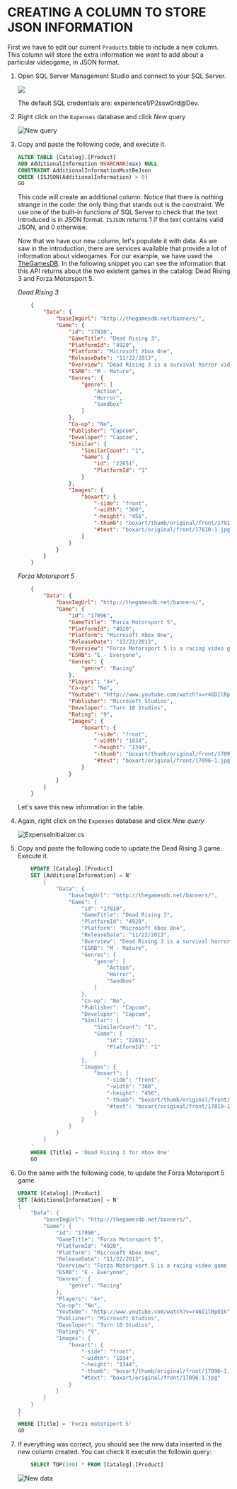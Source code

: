 <page title="Creating a column to store JSON information"/>

CREATING A COLUMN TO STORE JSON INFORMATION
====

First we have to edit our current `Products` table to include a new column. This column will store the extra information we want to add about a particular videogame, in JSON format.

1. Open SQL Server Management Studio and connect to your SQL Server.

     ![](img/ssms.1.png)

    The default SQL credentials are: experience1/P2ssw0rd@Dev.

2. Right click on the `Expenses` database and click *New query*
    
    ![New query](img/2.jpg)

3. Copy and paste the following code, and execute it.

    ```sql
    ALTER TABLE [Catalog].[Product]
    ADD AdditionalInformation NVARCHAR(max) NULL
    CONSTRAINT AdditionalInformationMustBeJson
    CHECK (ISJSON(AdditionalInformation) > 0)
    GO 
    ```
    
    This code will create an additional column. Notice that there is nothing strange in the code: the only thing that stands out is the constraint. We use one of the built-in functions of SQL Server to check that the text introduced is in JSON format. `ISJSON` returns 1 if the text contains valid JSON, and 0 otherwise. 

    Now that we have our new column, let's populate it with data. As we saw in the introduction, there are services available that provide a lot of information about videogames. For our example, we have used the [TheGamesDB](http://thegamesdb.net/). In the following snippet you can see the information that this API returns about the two existent games in the catalog: Dead Rising 3 and Forza Motorsport 5.

    *Dead Rising 3*

    ```json
        {
            "Data": {
                "baseImgUrl": "http://thegamesdb.net/banners/",
                "Game": {
                    "id": "17810",
                    "GameTitle": "Dead Rising 3",
                    "PlatformId": "4920",
                    "Platform": "Microsoft Xbox One",
                    "ReleaseDate": "11/22/2013",
                    "Overview": "Dead Rising 3 is a survival horror video game developed by Capcom Vancouver and published by Microsoft Studios.[1] It was released as a launch title for the Xbox One platform on November 22, 2013; a Microsoft Windows port is due for release on September 5, 2014. The game wa announced as an Xbox One exclusive during Microsoft's E3 2013 press conference on June 10, 2013.[5]",
                    "ESRB": "M - Mature",
                    "Genres": {
                        "genre": [
                            "Action",
                            "Horror",
                            "Sandbox"
                        ]
                    },
                    "Co-op": "No",
                    "Publisher": "Capcom",
                    "Developer": "Capcom",
                    "Similar": {
                        "SimilarCount": "1",
                        "Game": {
                            "id": "22651",
                            "PlatformId": "1"
                        }
                    },
                    "Images": {
                        "boxart": {
                            "-side": "front",
                            "-width": "360",
                            "-height": "456",
                            "-thumb": "boxart/thumb/original/front/17810-1.jpg",
                            "#text": "boxart/original/front/17810-1.jpg"
                        }
                    }
                }
            }
        }
    ```

    *Forza Motorsport 5*

    ```json
        {
            "Data": {
                "baseImgUrl": "http://thegamesdb.net/banners/",
                "Game": {
                    "id": "17096",
                    "GameTitle": "Forza Motorsport 5",
                    "PlatformId": "4920",
                    "Platform": "Microsoft Xbox One",
                    "ReleaseDate": "11/22/2013",
                    "Overview": "Forza Motorsport 5 is a racing video game that was released on the Xbox One on the day of its launch. The game was revealed on May 21, 2013 during the Xbox One reveal event with a teaser trailer that showed an orange McLaren P1 racing against a silver McLaren F1. On August 15, 2013, Forza Motorsport 5 Limited Edition was announced, and includes multiple car packs and a VIP membership for the game.",
                    "ESRB": "E - Everyone",
                    "Genres": {
                        "genre": "Racing"
                    },
                    "Players": "4+",
                    "Co-op": "No",
                    "Youtube": "http://www.youtube.com/watch?v=r46D1lRpO1k",
                    "Publisher": "Microsoft Studios",
                    "Developer": "Turn 10 Studios",
                    "Rating": "9",
                    "Images": {
                        "boxart": {
                            "-side": "front",
                            "-width": "1034",
                            "-height": "1344",
                            "-thumb": "boxart/thumb/original/front/17096-1.jpg",
                            "#text": "boxart/original/front/17096-1.jpg"
                        }
                    }
                }
            }
        }
    ```

    Let's save this new information in the table.

4. Again, right click on the `Expenses` database and click *New query*

    ![ExpenseInitializer.cs](img/2.jpg)

5. Copy and paste the following code to update the Dead Rising 3 game. Execute it.

    ```sql
        UPDATE [Catalog].[Product]
        SET [AdditionalInformation] = N'
            {
                "Data": {
                    "baseImgUrl": "http://thegamesdb.net/banners/",
                    "Game": {
                        "id": "17810",
                        "GameTitle": "Dead Rising 3",
                        "PlatformId": "4920",
                        "Platform": "Microsoft Xbox One",
                        "ReleaseDate": "11/22/2013",
                        "Overview": "Dead Rising 3 is a survival horror video game developed by Capcom Vancouver and published by Microsoft Studios.[1] It was released as a launch title for the Xbox One platform on November 22, 2013; a Microsoft Windows port is due for release on September 5, 2014. The game wa announced as an Xbox One exclusive during Microsoft''s E3 2013 press conference on June 10, 2013.[5]",
                        "ESRB": "M - Mature",
                        "Genres": {
                            "genre": [
                                "Action",
                                "Horror",
                                "Sandbox"
                            ]
                        },
                        "Co-op": "No",
                        "Publisher": "Capcom",
                        "Developer": "Capcom",
                        "Similar": {
                            "SimilarCount": "1",
                            "Game": {
                                "id": "22651",
                                "PlatformId": "1"
                            }
                        },
                        "Images": {
                            "boxart": {
                                "-side": "front",
                                "-width": "360",
                                "-height": "456",
                                "-thumb": "boxart/thumb/original/front/17810-1.jpg",
                                "#text": "boxart/original/front/17810-1.jpg"
                            }
                        }
                    }
                }
            }
        '
        WHERE [Title] = 'Dead Rising 3 for Xbox One'
        GO
    ```

6. Do the same with the following code, to update the Forza Motorsport 5 game.

    ```sql
    UPDATE [Catalog].[Product]
    SET [AdditionalInformation] = N'
    {
        "Data": {
            "baseImgUrl": "http://thegamesdb.net/banners/",
            "Game": {
                "id": "17096",
                "GameTitle": "Forza Motorsport 5",
                "PlatformId": "4920",
                "Platform": "Microsoft Xbox One",
                "ReleaseDate": "11/22/2013",
                "Overview": "Forza Motorsport 5 is a racing video game that was released on the Xbox One on the day of its launch. The game was revealed on May 21, 2013 during the Xbox One reveal event with a teaser trailer that showed an orange McLaren P1 racing against a silver McLaren F1. On August 15, 2013, Forza Motorsport 5 Limited Edition was announced, and includes multiple car packs and a VIP membership for the game.",
                "ESRB": "E - Everyone",
                "Genres": {
                    "genre": "Racing"
                },
                "Players": "4+",
                "Co-op": "No",
                "Youtube": "http://www.youtube.com/watch?v=r46D1lRpO1k",
                "Publisher": "Microsoft Studios",
                "Developer": "Turn 10 Studios",
                "Rating": "9",
                "Images": {
                    "boxart": {
                        "-side": "front",
                        "-width": "1034",
                        "-height": "1344",
                        "-thumb": "boxart/thumb/original/front/17096-1.jpg",
                        "#text": "boxart/original/front/17096-1.jpg"
                    }
                }
            }
        }
    }
    '
    WHERE [Title] = 'Forza motorsport 5'
    GO
    ```

7. If everything was correct, you should see the new data inserted in the new column created. You can check it executin the followin query:

    ```sql
        SELECT TOP(100) * FROM [Catalog].[Product]
    ```

    ![New data](img/3.jpg)